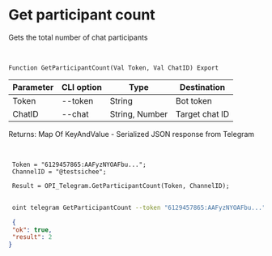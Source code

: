 ﻿---
sidebar_position: 6
---

# Get participant count
 Gets the total number of chat participants


<br/>


`Function GetParticipantCount(Val Token, Val ChatID) Export`

 | Parameter | CLI option | Type | Destination |
 |-|-|-|-|
 | Token | --token | String | Bot token |
 | ChatID | --chat | String, Number | Target chat ID |

 
 Returns: Map Of KeyAndValue - Serialized JSON response from Telegram

<br/>




```bsl title="Code example"
 Token = "6129457865:AAFyzNYOAFbu...";
 ChannelID = "@testsichee";
 
 Result = OPI_Telegram.GetParticipantCount(Token, ChannelID);
```
	


```sh title="CLI command example"
 
 oint telegram GetParticipantCount --token "6129457865:AAFyzNYOAFbu..." --chat %chat%

```

```json title="Result"
 {
 "ok": true,
 "result": 2
}
```
